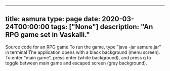 
---
title: asmura
type: page
date: 2020-03-24T00:00:00
tags: ["None"]
description: "An RPG game set in Vaskalli."
---


Source code for an RPG game
To run the game, type "java -jar asmura.jar" in terminal
The application opens with a black background (menu screen). To enter "main game", press enter (white background), and press q to toggle between main game and escaped screen (gray background).
